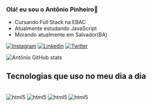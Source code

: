 ### Olá! eu sou o Antônio Pinheiro👋
- Cursando Full Stack na EBAC
- Atualmente estudando JavaScript
- Morando atualmente em Salvador(BA)

[![Instagram](https://img.shields.io/badge/Instagram-E4405F?style=for-the-badge&logo=instagram&logoColor=white)](https://www.instagram.com/acpinheirox/)
[![Linkedin](https://img.shields.io/badge/LinkedIn-0077B5?style=for-the-badge&logo=linkedin&logoColor=white)](https://www.linkedin.com/in/ant%C3%B4nio-cezar-pinheiro/)
[![Twitter](https://img.shields.io/badge/Twitter-1DA1F2?style=for-the-badge&logo=twitter&logoColor=white)](https://twitter.com/acpinheirox)


![Antônio GitHub stats](https://github-readme-stats.vercel.app/api?username=acpinheirox&show_icons=true&theme=radical)

## Tecnologias que uso no meu dia a dia

<div style="display: inline_block"><br/>
  <img align="center" alt="html5" src="https://img.shields.io/badge/HTML5-E34F26?style=for-the-badge&logo=html5&logoColor=white" />
  <img align="center" alt="html5" src="https://img.shields.io/badge/JavaScript-323330?style=for-the-badge&logo=javascript&logoColor=F7DF1E" />
  <img align="center" alt="html5" src="https://img.shields.io/badge/React-20232A?style=for-the-badge&logo=react&logoColor=61DAFB" />
  <img align="center" alt="html5" src="https://img.shields.io/badge/TypeScript-007ACC?style=for-the-badge&logo=typescript&logoColor=white" />
  </div>
